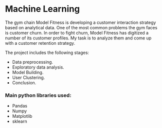 # Machine Learning
The gym chain Model Fitness is developing a customer interaction strategy based on analytical data. One of the most common problems the gym faces is customer churn. In order to fight churn, Model Fitness has digitized a number of its customer profiles. My task is to analyze them and come up with a customer retention strategy.


The project includes the following stages:

- Data preprocessing.
- Exploratory data analysis.
- Model Building.
- User Clustering.
- Conclusion.

### Main python libraries used:
- Pandas
- Numpy
- Matplotlib
- sklearn
